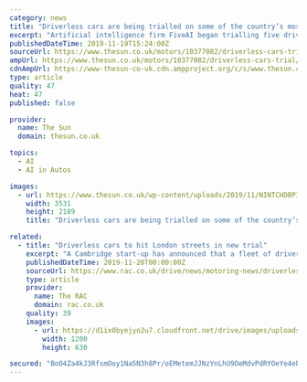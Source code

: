 ```yaml
---
category: news
title: "Driverless cars are being trialled on some of the country’s most difficult and congested roads"
excerpt: "Artificial intelligence firm FiveAI began trialling five driverless cars in London earlier this year. The firm has been collecting data in the cars since last year and aims to start passengers trials next year."
publishedDateTime: 2019-11-19T15:24:00Z
sourceUrl: https://www.thesun.co.uk/motors/10377082/driverless-cars-trial/
ampUrl: https://www.thesun.co.uk/motors/10377082/driverless-cars-trial/amp/
cdnAmpUrl: https://www-thesun-co-uk.cdn.ampproject.org/c/s/www.thesun.co.uk/motors/10377082/driverless-cars-trial/amp/
type: article
quality: 47
heat: 47
published: false

provider:
  name: The Sun
  domain: thesun.co.uk

topics:
  - AI
  - AI in Autos

images:
  - url: https://www.thesun.co.uk/wp-content/uploads/2019/11/NINTCHDBPICT000541231387.jpg?strip=all&amp;quality=100&amp;w=1200&amp;h=800&amp;crop=1
    width: 3531
    height: 2189
    title: "Driverless cars are being trialled on some of the country’s most difficult and congested roads"

related:
  - title: "Driverless cars to hit London streets in new trial"
    excerpt: "A Cambridge start-up has announced that a fleet of driverless cars will hit the capital’s roads. A trial of eight autonomous Jaguar I-Pace SUVs will take to streets across Zones 1–3 in London to improve their learning process. Artificial intelligence ..."
    publishedDateTime: 2019-11-20T00:00:00Z
    sourceUrl: https://www.rac.co.uk/drive/news/motoring-news/driverless-cars-to-hit-london-streets-in-new-trial/
    type: article
    provider:
      name: The RAC
      domain: rac.co.uk
    quality: 39
    images:
      - url: https://d1ix0byejyn2u7.cloudfront.net/drive/images/uploads/headers/ws_cropper/26_0x114_1200x629_1200x630_wayve-driverless-trial-london.jpg
        width: 1200
        height: 630

secured: "BoO4Za4kJ3RfsmOoy1Na5N3h8Pr/oEMetemJJNzYnLhU9OeMdvPdRYOeYe4ePGr/0EsDJJ2CDWTVYqkYgPLPSqEnOSsnA+H2zPcAz+XmMdlUxJHtkm3zUlK3ab7DYKeKLGoDlhKHh1iD1SFVhJ3uVCwZWGtuGZcI/qcEbF9Qi8gYwqzo1qPGihqFdMdwonvZu6knP0ZHx020daaV69K9Uy4+EWrwNsXkICXciNG9rJD3fABaqxfQsQs+qXgBHXknDZkVH9bFfIknCBJHnyak4w==;V7l2Ac6jSrtlPH7PDQ62qg=="
---
```


